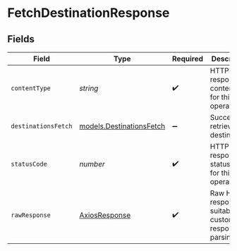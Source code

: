 # FetchDestinationResponse


## Fields

| Field                                                      | Type                                                       | Required                                                   | Description                                                |
| ---------------------------------------------------------- | ---------------------------------------------------------- | ---------------------------------------------------------- | ---------------------------------------------------------- |
| `contentType`                                              | *string*                                                   | :heavy_check_mark:                                         | HTTP response content type for this operation              |
| `destinationsFetch`                                        | [models.DestinationsFetch](../models/destinationsfetch.md) | :heavy_minus_sign:                                         | Successfully retrieved the destination                     |
| `statusCode`                                               | *number*                                                   | :heavy_check_mark:                                         | HTTP response status code for this operation               |
| `rawResponse`                                              | [AxiosResponse](https://axios-http.com/docs/res_schema)    | :heavy_check_mark:                                         | Raw HTTP response; suitable for custom response parsing    |